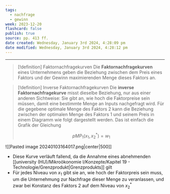```yaml
---
tags:
  - nachfrage
  - gewinn
week: 2023-12-20
flashcard: false
publish: true
source: pp. 413 ff.
date created: Wednesday, January 3rd 2024, 4:28:09 pm
date modified: Wednesday, January 3rd 2024, 4:28:12 pm
---
```

***

> [!definition] Faktornachfragekurven
> Die **Faktornachfragekurven** eines Unternehmens geben die Beziehung zwischen dem Preis eines Faktors und der Gewinn maximierenden Menge dieses Faktors an.

> [!definition] Inverse Faktornachfragekurven
> Die **inverse Faktornachfragekurve** misst dieselbe Beziehung, nur aus einer anderen Sichtweise: Sie gibt an, wie hoch die Faktorpreise sein müssen, damit eine bestimmte Menge an Inputs nachgefragt wird. Für die gegebene optimale Menge des Faktors 2 kann die Beziehung zwischen der optimalen Menge des Faktors 1 und seinem Preis in einem Diagramm wie folgt dargestellt werden. Das ist einfach die Grafik der Gleichung
> 
> $$
> pMP_{1}(x_{1},x_{2}^{*})=w_{1}
> $$

![[Pasted image 20240103164017.png|center|500]]

- Diese Kurve verläuft fallend, da die Annahme eines abnehmenden [[university (HU)/Mikroökonomie I/Konzepte/Kapitel 19 - Technologie/Grenzprodukt|Grenzprodukts]] gilt
- Für jedes Niveau von $x_{1}$ gibt sie an, wie hoch der Faktorpreis sein muss, um die Unternehmung zur Nachfrage dieser Menge zu veranlassen, und zwar bei Konstanz des Faktors 2 auf dem Niveau von $x_{2}^{*}$
